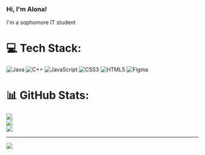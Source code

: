 ### Hi, I'm Alona!
I'm a sophomore IT student


# 💻 Tech Stack:
![Java](https://img.shields.io/badge/java-%23ED8B00.svg?style=for-the-badge&logo=openjdk&logoColor=white) ![C++](https://img.shields.io/badge/c++-%2300599C.svg?style=for-the-badge&logo=c%2B%2B&logoColor=white) ![JavaScript](https://img.shields.io/badge/javascript-%23323330.svg?style=for-the-badge&logo=javascript&logoColor=%23F7DF1E) ![CSS3](https://img.shields.io/badge/css3-%231572B6.svg?style=for-the-badge&logo=css3&logoColor=white) ![HTML5](https://img.shields.io/badge/html5-%23E34F26.svg?style=for-the-badge&logo=html5&logoColor=white) ![Figma](https://img.shields.io/badge/figma-%23F24E1E.svg?style=for-the-badge&logo=figma&logoColor=white)
# 📊 GitHub Stats:
![](https://github-readme-stats.vercel.app/api?username=Loona0121&theme=dark&hide_border=false&include_all_commits=false&count_private=false)<br/>
![](https://nirzak-streak-stats.vercel.app/?user=Loona0121&theme=dark&hide_border=false)<br/>
![](https://github-readme-stats.vercel.app/api/top-langs/?username=Loona0121&theme=dark&hide_border=false&include_all_commits=false&count_private=false&layout=compact)

---
[![](https://visitcount.itsvg.in/api?id=Loona0121&icon=0&color=0)](https://visitcount.itsvg.in)

<!-- Proudly created with GPRM ( https://gprm.itsvg.in ) -->

